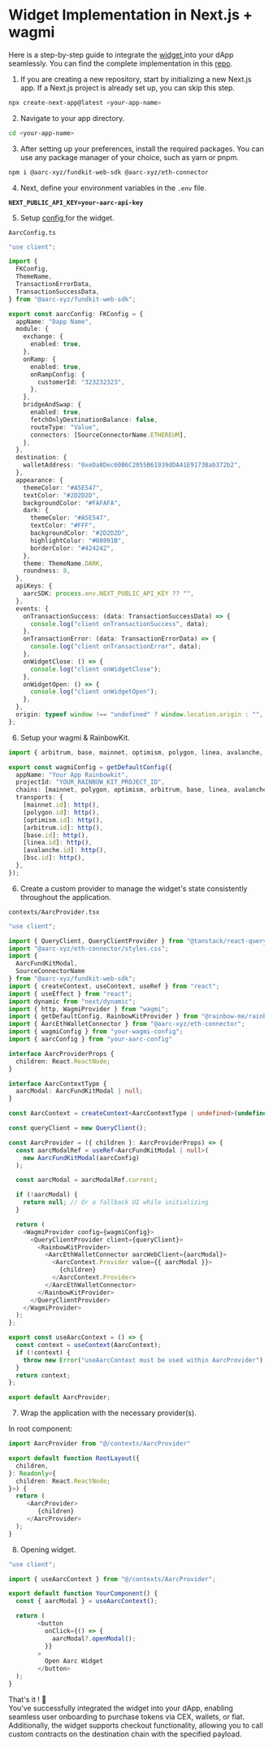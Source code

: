 # Widget Implementation in Next.js + wagmi

Here is a step-by-step guide to integrate the [widget ](../widget/)into your dApp seamlessly. You can find the complete implementation in this [repo](https://github.com/aarc-xyz/FDK-Widget-Next-JS).

1. If you are creating a new repository, start by initializing a new Next.js app. If a Next.js project is already set up, you can skip this step.

```bash
npx create-next-app@latest <your-app-name>
```

2. Navigate to your app directory.

```bash
cd <your-app-name>
```

3. After setting up your preferences, install the required packages. You can use any package manager of your choice, such as yarn or pnpm.

```bash
npm i @aarc-xyz/fundkit-web-sdk @aarc-xyz/eth-connector
```

4. Next, define your environment variables in the `.env` file.

<pre class="language-tsconfig"><code class="lang-tsconfig"><strong>NEXT_PUBLIC_API_KEY=your-aarc-api-key
</strong></code></pre>

5. Setup [config ](../widget/config)for the widget.

`AarcConfig.ts`

```typescript
"use client";

import {
  FKConfig,
  ThemeName,
  TransactionErrorData,
  TransactionSuccessData,
} from "@aarc-xyz/fundkit-web-sdk";

export const aarcConfig: FKConfig = {
  appName: "Dapp Name",
  module: {
    exchange: {
      enabled: true,
    },
    onRamp: {
      enabled: true,
      onRampConfig: {
        customerId: "323232323",
      },
    },
    bridgeAndSwap: {
      enabled: true,
      fetchOnlyDestinationBalance: false,
      routeType: "Value",
      connectors: [SourceConnectorName.ETHEREUM],
    },
  },
  destination: {
    walletAddress: "0xeDa8Dec60B6C2055B61939dDA41E9173Bab372b2",
  },
  appearance: {
    themeColor: "#A5E547",
    textColor: "#2D2D2D",
    backgroundColor: "#FAFAFA",
    dark: {
      themeColor: "#A5E547",
      textColor: "#FFF",
      backgroundColor: "#2D2D2D",
      highlightColor: "#08091B",
      borderColor: "#424242",
    },
    theme: ThemeName.DARK,
    roundness: 8,
  },
  apiKeys: {
    aarcSDK: process.env.NEXT_PUBLIC_API_KEY ?? "",
  },
  events: {
    onTransactionSuccess: (data: TransactionSuccessData) => {
      console.log("client onTransactionSuccess", data);
    },
    onTransactionError: (data: TransactionErrorData) => {
      console.log("client onTransactionError", data);
    },
    onWidgetClose: () => {
      console.log("client onWidgetClose");
    },
    onWidgetOpen: () => {
      console.log("client onWidgetOpen");
    },
  },
  origin: typeof window !== "undefined" ? window.location.origin : "",
};
```

6. Setup your wagmi & RainbowKit.

```typescript
import { arbitrum, base, mainnet, optimism, polygon, linea, avalanche, bsc } from "wagmi/chains";

export const wagmiConfig = getDefaultConfig({
  appName: "Your App Rainbowkit",
  projectId: "YOUR_RAINBOW_KIT_PROJECT_ID",
  chains: [mainnet, polygon, optimism, arbitrum, base, linea, avalanche, bsc],
  transports: {
    [mainnet.id]: http(),
    [polygon.id]: http(),
    [optimism.id]: http(),
    [arbitrum.id]: http(),
    [base.id]: http(),
    [linea.id]: http(),
    [avalanche.id]: http(),
    [bsc.id]: http(),
  },
});
```

6. Create a custom provider to manage the widget's state consistently throughout the application.

`contexts/AarcProvider.tsx`

```typescript
"use client";

import { QueryClient, QueryClientProvider } from "@tanstack/react-query";
import "@aarc-xyz/eth-connector/styles.css";
import {
  AarcFundKitModal,
  SourceConnectorName
} from "@aarc-xyz/fundkit-web-sdk";
import { createContext, useContext, useRef } from "react";
import { useEffect } from "react";
import dynamic from "next/dynamic";
import { http, WagmiProvider } from "wagmi";
import { getDefaultConfig, RainbowKitProvider } from "@rainbow-me/rainbowkit";
import { AarcEthWalletConnector } from "@aarc-xyz/eth-connector";
import { wagmiConfig } from "your-wagmi-config";
import { aarcConfig } from "your-aarc-config"

interface AarcProviderProps {
  children: React.ReactNode;
}

interface AarcContextType {
  aarcModal: AarcFundKitModal | null;
}

const AarcContext = createContext<AarcContextType | undefined>(undefined);

const queryClient = new QueryClient();

const AarcProvider = ({ children }: AarcProviderProps) => {
  const aarcModalRef = useRef<AarcFundKitModal | null>(
    new AarcFundKitModal(aarcConfig)
  );

  const aarcModal = aarcModalRef.current;

  if (!aarcModal) {
    return null; // Or a fallback UI while initializing
  }

  return (
    <WagmiProvider config={wagmiConfig}>
      <QueryClientProvider client={queryClient}>
        <RainbowKitProvider>
          <AarcEthWalletConnector aarcWebClient={aarcModal}>
            <AarcContext.Provider value={{ aarcModal }}>
              {children}
            </AarcContext.Provider>
          </AarcEthWalletConnector>
        </RainbowKitProvider>
      </QueryClientProvider>
    </WagmiProvider>
  );
};

export const useAarcContext = () => {
  const context = useContext(AarcContext);
  if (!context) {
    throw new Error("useAarcContext must be used within AarcProvider");
  }
  return context;
};

export default AarcProvider;
```

7. Wrap the application with the necessary provider(s).

In root component:

```typescript
import AarcProvider from "@/contexts/AarcProvider"

export default function RootLayout({
  children,
}: Readonly<{
  children: React.ReactNode;
}>) {
  return (
     <AarcProvider>
        {children}
     </AarcProvider>
  );
}
```

8. Opening widget.

```typescript
"use client";

import { useAarcContext } from "@/contexts/AarcProvider";

export default function YourComponent() {
  const { aarcModal } = useAarcContext();

  return (
        <button
          onClick={() => {
            aarcModal?.openModal();
          }}
        >
          Open Aarc Widget
        </button>
  );
}
```

&#x20;That's it ! :tada: \
&#x20;You’ve successfully integrated the widget into your dApp, enabling seamless user onboarding to purchase tokens via CEX, wallets, or fiat. Additionally, the widget supports checkout functionality, allowing you to call custom contracts on the destination chain with the specified payload.
